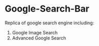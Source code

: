 # Google-Search-Bar
Replica of google search engine including:
1. Google Image Search
2. Advanced Google Search

